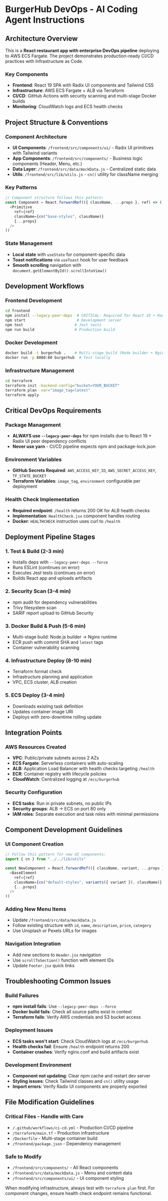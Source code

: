 # BurgerHub DevOps - AI Coding Agent Instructions

## Architecture Overview

This is a **React restaurant app with enterprise DevOps pipeline** deploying to AWS ECS Fargate. The project demonstrates production-ready CI/CD practices with Infrastructure as Code.

### Key Components
- **Frontend**: React 19 SPA with Radix UI components and Tailwind CSS
- **Infrastructure**: AWS ECS Fargate + ALB via Terraform
- **CI/CD**: GitHub Actions with security scanning and multi-stage Docker builds
- **Monitoring**: CloudWatch logs and ECS health checks

## Project Structure & Conventions

### Component Architecture
- **UI Components**: `/frontend/src/components/ui/` - Radix UI primitives with Tailwind variants
- **App Components**: `/frontend/src/components/` - Business logic components (Header, Menu, etc.)
- **Data Layer**: `/frontend/src/data/mockData.js` - Centralized static data
- **Utils**: `/frontend/src/lib/utils.js` - `cn()` utility for className merging

### Key Patterns
```javascript
// Component structure follows this pattern:
const Component = React.forwardRef(({ className, ...props }, ref) => (
  <Primitive
    ref={ref}
    className={cn("base-styles", className)}
    {...props}
  />
))
```

### State Management
- **Local state** with `useState` for component-specific data
- **Toast notifications** via `useToast` hook for user feedback
- **Smooth scrolling** navigation with `document.getElementById().scrollIntoView()`

## Development Workflows

### Frontend Development
```bash
cd frontend
npm install --legacy-peer-deps  # CRITICAL: Required for React 19 + Radix UI compatibility
npm start                       # Development server
npm test                       # Jest tests
npm run build                  # Production build
```

### Docker Development
```bash
docker build -t burgerhub .    # Multi-stage build (Node builder + Nginx runtime)
docker run -p 8080:80 burgerhub  # Test locally
```

### Infrastructure Management
```bash
cd terraform
terraform init -backend-config="bucket=YOUR_BUCKET"
terraform plan -var="image_tag=latest"
terraform apply
```

## Critical DevOps Requirements

### Package Management
- **ALWAYS use `--legacy-peer-deps`** for npm installs due to React 19 + Radix UI peer dependency conflicts
- **Never use yarn** - CI/CD pipeline expects npm and package-lock.json

### Environment Variables
- **GitHub Secrets Required**: `AWS_ACCESS_KEY_ID`, `AWS_SECRET_ACCESS_KEY`, `TF_STATE_BUCKET`
- **Terraform Variables**: `image_tag`, `environment` configurable per deployment

### Health Check Implementation
- **Required endpoint**: `/health` returns 200 OK for ALB health checks
- **Implementation**: `HealthCheck.jsx` component handles routing
- **Docker**: `HEALTHCHECK` instruction uses curl to `/health`

## Deployment Pipeline Stages

### 1. Test & Build (2-3 min)
- Installs deps with `--legacy-peer-deps --force`
- Runs ESLint (continues on error)
- Executes Jest tests (continues on error)
- Builds React app and uploads artifacts

### 2. Security Scan (3-4 min)
- npm audit for dependency vulnerabilities
- Trivy filesystem scan
- SARIF report upload to GitHub Security

### 3. Docker Build & Push (5-6 min)
- Multi-stage build: Node.js builder → Nginx runtime
- ECR push with commit SHA and `latest` tags
- Container vulnerability scanning

### 4. Infrastructure Deploy (8-10 min)
- Terraform format check
- Infrastructure planning and application
- VPC, ECS cluster, ALB creation

### 5. ECS Deploy (3-4 min)
- Downloads existing task definition
- Updates container image URI
- Deploys with zero-downtime rolling update

## Integration Points

### AWS Resources Created
- **VPC**: Public/private subnets across 2 AZs
- **ECS Fargate**: Serverless containers with auto-scaling
- **ALB**: Application Load Balancer with health checks targeting `/health`
- **ECR**: Container registry with lifecycle policies
- **CloudWatch**: Centralized logging at `/ecs/burgerhub`

### Security Configuration
- **ECS tasks**: Run in private subnets, no public IPs
- **Security groups**: ALB → ECS on port 80 only
- **IAM roles**: Separate execution and task roles with minimal permissions

## Component Development Guidelines

### UI Component Creation
```javascript
// Follow this pattern for new UI components:
import { cn } from "../../lib/utils"

const NewComponent = React.forwardRef(({ className, variant, ...props }, ref) => (
  <BaseElement
    ref={ref}
    className={cn("default-styles", variants({ variant }), className)}
    {...props}
  />
))
```

### Adding New Menu Items
- Update `/frontend/src/data/mockData.js`
- Follow existing structure with `id`, `name`, `description`, `price`, `category`
- Use Unsplash or Pexels URLs for images

### Navigation Integration
- Add new sections to `Header.jsx` navigation
- Use `scrollToSection()` function with element IDs
- Update `Footer.jsx` quick links

## Troubleshooting Common Issues

### Build Failures
- **npm install fails**: Use `--legacy-peer-deps --force`
- **Docker build fails**: Check all source paths exist in context
- **Terraform fails**: Verify AWS credentials and S3 bucket access

### Deployment Issues
- **ECS tasks won't start**: Check CloudWatch logs at `/ecs/burgerhub`
- **Health checks fail**: Ensure `/health` endpoint returns 200
- **Container crashes**: Verify nginx.conf and build artifacts exist

### Development Environment
- **Component not updating**: Clear npm cache and restart dev server
- **Styling issues**: Check Tailwind classes and `cn()` utility usage
- **Import errors**: Verify Radix UI components are properly exported

## File Modification Guidelines

### Critical Files - Handle with Care
- `/.github/workflows/ci-cd.yml` - Production CI/CD pipeline
- `/terraform/main.tf` - Production infrastructure
- `/Dockerfile` - Multi-stage container build
- `/frontend/package.json` - Dependency management

### Safe to Modify
- `/frontend/src/components/` - All React components
- `/frontend/src/data/mockData.js` - Menu and content data
- `/frontend/src/components/ui/` - UI component styling

When modifying infrastructure, always test with `terraform plan` first. For component changes, ensure health check endpoint remains functional.
